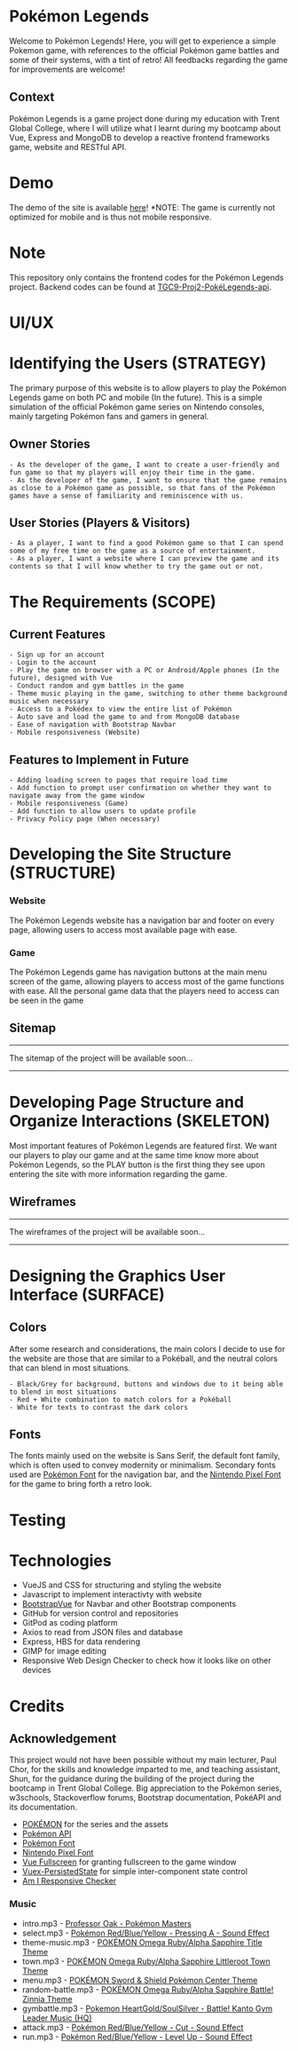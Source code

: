 # Pokémon Legends
Welcome to Pokémon Legends! Here, you will get to experience a simple Pokemon game, with references to the official Pokémon game battles and some of their systems, with a tint of retro! All feedbacks regarding the game for improvements are welcome!

## Context
Pokémon Legends is a game project done during my education with Trent Global College, where I will utilize what I learnt during my bootcamp about Vue, Express and MongoDB to develop a reactive frontend frameworks game, website and RESTful API.

# Demo
The demo of the site is available [here](https://yuhengen.github.io/TGC9-Proj2-PokeLegends-vue)!
*NOTE: The game is currently not optimized for mobile and is thus not mobile responsive.

# Note
This repository only contains the frontend codes for the Pokémon Legends project.
Backend codes can be found at [TGC9-Proj2-PokéLegends-api](https://github.com/yuhengen/tgc9-proj2-PokeLegends-api).

# UI/UX
# Identifying the Users (STRATEGY)
The primary purpose of this website is to allow players to play the Pokémon Legends game on both PC and mobile (In the future). This is a simple simulation of the official Pokémon game series on Nintendo consoles, mainly targeting Pokémon fans and gamers in general.

## Owner Stories
```
- As the developer of the game, I want to create a user-friendly and fun game so that my players will enjoy their time in the game.
- As the developer of the game, I want to ensure that the game remains as close to a Pokémon game as possible, so that fans of the Pokémon games have a sense of familiarity and reminiscence with us.
```

## User Stories (Players & Visitors)
```
- As a player, I want to find a good Pokémon game so that I can spend some of my free time on the game as a source of entertainment.
- As a player, I want a website where I can preview the game and its contents so that I will know whether to try the game out or not.
```

# The Requirements (SCOPE)
## Current Features
```
- Sign up for an account
- Login to the account
- Play the game on browser with a PC or Android/Apple phones (In the future), designed with Vue
- Conduct random and gym battles in the game
- Theme music playing in the game, switching to other theme background music when necessary
- Access to a Pokédex to view the entire list of Pokémon
- Auto save and load the game to and from MongoDB database
- Ease of navigation with Bootstrap Navbar
- Mobile responsiveness (Website)
```
## Features to Implement in Future
```
- Adding loading screen to pages that require load time
- Add function to prompt user confirmation on whether they want to navigate away from the game window
- Mobile responsiveness (Game)
- Add function to allow users to update profile
- Privacy Policy page (When necessary)
```

# Developing the Site Structure (STRUCTURE)
### Website
The Pokémon Legends website has a navigation bar and footer on every page, allowing users to access most available page with ease.

### Game
The Pokémon Legends game has navigation buttons at the main menu screen of the game, allowing players to access most of the game functions with ease. All the personal game data that the players need to access can be seen in the game

## Sitemap

---

The sitemap of the project will be available soon...

---

# Developing Page Structure and Organize Interactions (SKELETON)
Most important features of Pokémon Legends are featured first. We want our players to play our game and at the same time know more about Pokémon Legends, so the PLAY button is the first thing they see upon entering the site with more information regarding the game.

## Wireframes

---

The wireframes of the project will be available soon...

---

# Designing the Graphics User Interface (SURFACE)
## Colors
After some research and considerations, the main colors I decide to use for the website are those that are similar to a Pokéball, and the neutral colors that can blend in most situations.
```
- Black/Grey for background, buttons and windows due to it being able to blend in most situations
- Red + White combination to match colors for a Pokéball
- White for texts to contrast the dark colors
```

## Fonts
The fonts mainly used on the website is Sans Serif, the default font family, which is often used to convey modernity or minimalism.
Secondary fonts used are [Pokémon Font](https://www.dafont.com/pokemon.font) for the navigation bar, and the [Nintendo Pixel Font](https://www.fontspace.com/press-start-2p-font-f11591) for the game to bring forth a retro look.

# Testing

# Technologies
- VueJS and CSS for structuring and styling the website
- Javascript to implement interactivty with website
- [BootstrapVue](https://bootstrap-vue.org/) for Navbar and other Bootstrap components
- GitHub for version control and repositories
- GitPod as coding platform
- Axios to read from JSON files and database
- Express, HBS for data rendering
- GIMP for image editing
- Responsive Web Design Checker to check how it looks like on other devices

# Credits
## Acknowledgement
This project would not have been possible without my main lecturer, Paul Chor, for the skills and knowledge imparted to me, and teaching assistant, Shun, for the guidance during the building of the project during the bootcamp in Trent Global College.
Big appreciation to the Pokémon series, w3schools, Stackoverflow forums, Bootstrap documentation, PokéAPI and its documentation.

- [POKÉMON](https://www.pokemon.com/sg/) for the series and the assets
- [Pokémon API](https://pokeapi.co/)
- [Pokémon Font](https://www.dafont.com/pokemon.font)
- [Nintendo Pixel Font](https://www.fontspace.com/press-start-2p-font-f11591)
- [Vue Fullscreen](http://mirari.cc/vue-fullscreen/) for granting fullscreen to the game window
- [Vuex-PersistedState](https://www.npmjs.com/package/vuex-persistedstate) for simple inter-component state control
- [Am I Responsive Checker](http://ami.responsivedesign.is/)

### Music
- intro.mp3 - [Professor Oak - Pokémon Masters](https://www.youtube.com/watch?v=1Z8twVQ0fDo)
- select.mp3 - [Pokémon Red/Blue/Yellow - Pressing A - Sound Effect](https://www.youtube.com/watch?v=88qRmxhqoBA)
- theme-music.mp3 - [POKÉMON Omega Ruby/Alpha Sapphire Title Theme](https://www.youtube.com/watch?v=hkoXy3jRpww)
- town.mp3 - [POKÉMON Omega Ruby/Alpha Sapphire Littleroot Town Theme](https://www.youtube.com/watch?v=zRGCzCn5azI)
- menu.mp3 - [POKÉMON Sword & Shield Pokémon Center Theme](https://www.youtube.com/watch?v=i6yQhdtTM2o)
- random-battle.mp3 - [POKÉMON Omega Ruby/Alpha Sapphire Battle! Zinnia Theme](https://www.youtube.com/watch?v=GIn8_Q27WFY)
- gymbattle.mp3 - [Pokemon HeartGold/SoulSilver - Battle! Kanto Gym Leader Music (HQ)](https://www.youtube.com/watch?v=T4SYTwP76qM)
- attack.mp3 - [Pokémon Red/Blue/Yellow - Cut - Sound Effect](https://www.youtube.com/watch?v=2uhCrgM169A)
- run.mp3 - [Pokémon Red/Blue/Yellow - Level Up - Sound Effect](https://www.youtube.com/watch?v=OGXUoqSYscc)
